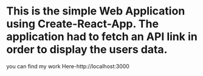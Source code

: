# This is the  simple Web Application using Create-React-App. The application had to fetch an API link in order to display the users data.
you can find my work Here-http://localhost:3000
